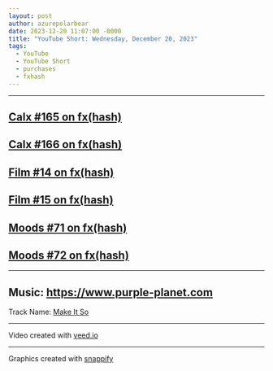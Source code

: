 ```yaml
---
layout: post
author: azurepolarbear
date: 2023-12-20 11:07:00 -0000
title: "YouTube Short: Wednesday, December 20, 2023"
tags:
  - YouTube
  - YouTube Short
  - purchases
  - fxhash
---
```


<!-- TODO: Embed Video -->


----


## <a href="https://www.fxhash.xyz/gentk/KT1EfsNuqwLAWDd3o4pvfUx1CAh5GMdTrRvr-148614" target="_blank" rel="noopener noreferrer">Calx #165 on fx(hash)</a>

## <a href="https://www.fxhash.xyz/gentk/KT1EfsNuqwLAWDd3o4pvfUx1CAh5GMdTrRvr-148615" target="_blank" rel="noopener noreferrer">Calx #166 on fx(hash)</a>

## <a href="https://www.fxhash.xyz/gentk/KT1EfsNuqwLAWDd3o4pvfUx1CAh5GMdTrRvr-148617" target="_blank" rel="noopener noreferrer">Film #14 on fx(hash)</a>

## <a href="https://www.fxhash.xyz/gentk/KT1EfsNuqwLAWDd3o4pvfUx1CAh5GMdTrRvr-148618" target="_blank" rel="noopener noreferrer">Film #15 on fx(hash)</a>

## <a href="https://www.fxhash.xyz/gentk/KT1EfsNuqwLAWDd3o4pvfUx1CAh5GMdTrRvr-148620" target="_blank" rel="noopener noreferrer">Moods #71 on fx(hash)</a>

## <a href="https://www.fxhash.xyz/gentk/KT1EfsNuqwLAWDd3o4pvfUx1CAh5GMdTrRvr-148975" target="_blank" rel="noopener noreferrer">Moods #72 on fx(hash)</a>


----


## Music: <a href="https://www.purple-planet.com" target="_blank" rel="noopener noreferrer">https://www.purple-planet.com</a>

Track Name: <a href="https://www.purple-planet.com/tracks/make-it-so" target="_blank" rel="noopener noreferrer">Make It So</a>


----


Video created with <a href="https://www.veed.io" target="_blank" rel="noopener noreferrer">veed.io</a>


----


Graphics created with <a href="https://snappify.com/" target="_blank" rel="noopener noreferrer">snappify</a>
